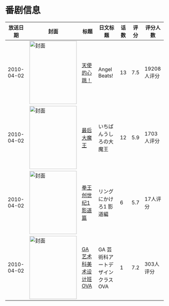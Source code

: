 # 番剧信息

|放送日期|封面|标题|日文标题|话数|评分|评分人数|
|---|---|---|---|---|---|---|
|2010-04-02|<img src="//lain.bgm.tv/pic/cover/c/ff/14/1851_ZFEg7.jpg" alt="封面" style="width:150px;height:200px;object-fit:cover;">|[天使的心跳！](https://bangumi.tv/subject/1851)|Angel Beats!|13|7.5|19208人评分|
|2010-04-02|<img src="//lain.bgm.tv/pic/cover/c/14/8d/4291_yQtyt.jpg" alt="封面" style="width:150px;height:200px;object-fit:cover;">|[最后大魔王](https://bangumi.tv/subject/4291)|いちばんうしろの大魔王|12|5.9|1703人评分|
|2010-04-02|<img src="//lain.bgm.tv/pic/cover/c/2b/f7/4314_aRZmT.jpg" alt="封面" style="width:150px;height:200px;object-fit:cover;">|[拳王创世纪1 影道篇](https://bangumi.tv/subject/4314)|リングにかけろ1 影道編|6|5.7|17人评分|
|2010-04-02|<img src="//lain.bgm.tv/pic/cover/c/f8/15/4473_39MVM.jpg" alt="封面" style="width:150px;height:200px;object-fit:cover;">|[GA 艺术科美术设计班 OVA](https://bangumi.tv/subject/4473)|GA 芸術科アートデザインクラス OVA|1|7.2|303人评分|
